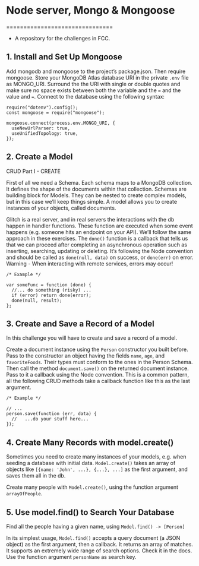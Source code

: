 # Node server, Mongo & Mongoose

===============================

- A repository for the challenges in FCC.

## 1. Install and Set Up Mongoose

Add mongodb and mongoose to the project’s package.json. Then require mongoose. Store your MongoDB Atlas database URI in the private `.env` file as MONGO_URI. Surround the the URI with single or double quotes and make sure no space exists between both the variable and the `=` and the value and `=`. Connect to the database using the following syntax:

```node
require("dotenv").config();
const mongoose = require("mongoose");

mongoose.connect(process.env.MONGO_URI, {
  useNewUrlParser: true,
  useUnifiedTopology: true,
});
```

## 2. Create a Model

CRUD Part I - CREATE

First of all we need a Schema. Each schema maps to a MongoDB collection. It defines the shape of the documents within that collection. Schemas are building block for Models. They can be nested to create complex models, but in this case we’ll keep things simple. A model allows you to create instances of your objects, called documents.

Glitch is a real server, and in real servers the interactions with the db happen in handler functions. These function are executed when some event happens (e.g. someone hits an endpoint on your API). We’ll follow the same approach in these exercises. The `done()` function is a callback that tells us that we can proceed after completing an asynchronous operation such as inserting, searching, updating or deleting. It’s following the Node convention and should be called as `done(null, data)` on success, or `done(err)` on error. Warning - When interacting with remote services, errors may occur!

```node
/* Example */

var someFunc = function (done) {
  //... do something (risky) ...
  if (error) return done(error);
  done(null, result);
};
```

## 3. Create and Save a Record of a Model

In this challenge you will have to create and save a record of a model.

Create a document instance using the `Person` constructor you built before. Pass to the constructor an object having the fields `name`, `age`, and `favoriteFoods`. Their types must conform to the ones in the Person Schema. Then call the method `document.save()` on the returned document instance. Pass to it a callback using the Node convention. This is a common pattern, all the following CRUD methods take a callback function like this as the last argument.

```node
/* Example */

// ...
person.save(function (err, data) {
  //   ...do your stuff here...
});
```

## 4. Create Many Records with model.create()

Sometimes you need to create many instances of your models, e.g. when seeding a database with initial data. `Model.create()` takes an array of objects like `[{name: 'John', ...}, {...}, ...]` as the first argument, and saves them all in the db.

Create many people with `Model.create()`, using the function argument `arrayOfPeople`.

## 5. Use model.find() to Search Your Database

Find all the people having a given name, using `Model.find() -> [Person]`

In its simplest usage, `Model.find()` accepts a query document (a JSON object) as the first argument, then a callback. It returns an array of matches. It supports an extremely wide range of search options. Check it in the docs. Use the function argument `personName` as search key.
